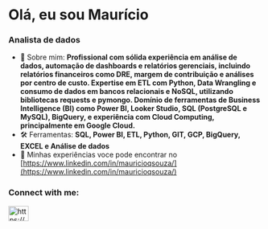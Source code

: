 <h1 align="left">Olá, eu sou Maurício</h1>
<h3 align="left">Analista de dados</h3>

- 💬 Sobre mim: **Profissional com sólida experiência em análise de dados, automação de dashboards e relatórios gerenciais, incluindo relatórios financeiros como DRE, margem de contribuição e análises por centro de custo. Expertise em ETL com Python, Data Wrangling e consumo de dados em bancos relacionais e NoSQL, utilizando bibliotecas requests e pymongo. Domínio de ferramentas de Business Intelligence (BI) como Power BI, Looker Studio, SQL (PostgreSQL e MySQL), BigQuery, e experiência com Cloud Computing, principalmente em Google Cloud.**
- 🛠 Ferramentas: **SQL, Power BI, ETL, Python, GIT, GCP, BigQuery, EXCEL e Análise de dados**
- 📄 Minhas experiências voce pode encontrar no [https://www.linkedin.com/in/mauricioqsouza/](https://www.linkedin.com/in/mauricioqsouza/)

<h3 align="left">Connect with me:</h3>
<p align="left">
<a href="https://linkedin.com/in/https://www.linkedin.com/in/jezandre/" target="blank"><img align="center" src="https://raw.githubusercontent.com/rahuldkjain/github-profile-readme-generator/master/src/images/icons/Social/linked-in-alt.svg" alt="https://www.linkedin.com/in/mauricioqsouza/" height="30" width="40" /></a>
</p>
